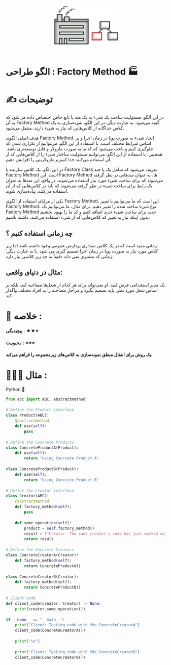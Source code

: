 <p align="center">
  <img src="https://github.com/mojtabapaso/Design-Pattern-Persian/blob/main/img/Creational/factory-method-mini.png" height="150px" />
</p>

# الگو طراحی :  Factory Method 🏭

# ✍️ توضیحات 

در این الگو، مسئولیت ساخت یک شیء به یک متد یا تابع خاص اختصاص داده می‌شود که به آن Factory Method گفته می‌شود. به عبارت دیگر، در این الگو، شیء‌سازی به یک کلاس جداگانه از کلاس‌هایی که نیاز به شیء دارند، منتقل می‌شود.

هدف اصلی الگوی Factory Method، ایجاد شیء به صورت پویا در زمان اجرا و بر اساس شرایط مختلف است. با استفاده از این الگو، می‌توانیم از تکراری شدن کد جلوگیری کنیم و باعث می‌شود که کد ما به صورت ماژولار و قابل توسعه‌تری باشد. همچنین، با استفاده از این الگو، می‌توانیم مسئولیت ساختار شیء را از کلاس‌هایی که از آن استفاده می‌کنند جدا کنیم و ماژولاریتی را افزایش دهیم.

در این الگو، یک کلاس سازنده یا Factory Class تعریف می‌شود که شامل یک یا چند Factory Method است. این Factory Method ها، به عنوان متد‌هایی در نظر گرفته می‌شوند که برای ساخت شیء مورد نیاز استفاده می‌شوند. در واقع، این متد‌ها به عنوان یک رابط برای ساخت شیء در نظر گرفته می‌شوند که باید در کلاس‌هایی که از آن استفاده می‌کنند، پیاده‌سازی شوند.

یکی از مزایای استفاده از الگوی Factory Method، این است که ما می‌توانیم با تغییر Factory Method، نوع شیء ساخته شده را تغییر دهیم. برای مثال، ما می‌توانیم یک Factory Method جدید برای ساخت شیء جدید اضافه کنیم و کد ما را بهبود بخشیم بدون اینکه نیاز به تغییر کد کلاس‌هایی که از شیء استفاده می‌کنند، داشته باشیم.

## چه زمانی استفاده کنیم ؟

 زمانی مفید است که در یک کلاس مقداری پردازش عمومی وجود داشته باشد اما زیر کلاس مورد نیاز به صورت پویا در زمان اجرا تصمیم گیری می شود. یا به عبارت دیگر، زمانی که مشتری نمی داند دقیقاً به چه زیر کلاسی نیاز دارد.

## مثال در دنیای واقعی:
یک مدیر استخدامی فرض کنید. او نمی‌تواند برای هر کدام از شغل‌ها مصاحبه کند، بلکه بر اساس شغل مورد نظر، باید تصمیم بگیرد و مراحل مصاحبه را به افراد مختلف واگذار کند.

 # 📝 خلاصه :
**پیچیدیگی** : **★★⭐** 

م**حبوبیت** : **⭐⭐⭐**

**یک روش برای انتقال منطق نمونه‌سازی به کلاس‌های زیرمجموعه را فراهم می‌کند.**

# 👨🏻‍💻 مثال  :
Python 🐍 


```python
from abc import ABC, abstractmethod

# Define the Product interface
class Product(ABC):
    @abstractmethod
    def use(self):
        pass

# Define the Concrete Products
class ConcreteProductA(Product):
    def use(self):
        return "Using Concrete Product A"

class ConcreteProductB(Product):
    def use(self):
        return "Using Concrete Product B"

# Define the Creator interface
class Creator(ABC):
    @abstractmethod
    def factory_method(self):
        pass

    def some_operation(self):
        product = self.factory_method()
        result = f"Creator: The same creator's code has just worked with {product.use()}"
        return result

# Define the Concrete Creators
class ConcreteCreatorA(Creator):
    def factory_method(self):
        return ConcreteProductA()

class ConcreteCreatorB(Creator):
    def factory_method(self):
        return ConcreteProductB()

# Client code
def client_code(creator: Creator) -> None:
    print(creator.some_operation())

if __name__ == "__main__":
    print("Client: Testing code with the ConcreteCreatorA")
    client_code(ConcreteCreatorA())

    print("\n")

    print("Client: Testing code with the ConcreteCreatorB")
    client_code(ConcreteCreatorB())
```
